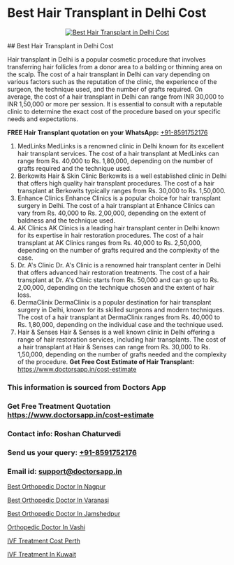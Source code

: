 # Best Hair Transplant in Delhi Cost

<p align="center">
  <a href="https://doctorsapp.co.in/uploads/treatment_image/Finding%20the%20best%20hair%20clinic.jpg">
    <img src="https://doctorsapp.co.in/treatment/hair-transplant" alt="Best Hair Transplant in Delhi Cost">
  </a>
</p>
## Best Hair Transplant in Delhi Cost

Hair transplant in Delhi is a popular cosmetic procedure that involves transferring hair follicles from a donor area to a balding or thinning area on the scalp. The cost of a hair transplant in Delhi can vary depending on various factors such as the reputation of the clinic, the experience of the surgeon, the technique used, and the number of grafts required. On average, the cost of a hair transplant in Delhi can range from INR 30,000 to INR 1,50,000 or more per session. It is essential to consult with a reputable clinic to determine the exact cost of the procedure based on your specific needs and expectations.

**FREE Hair Transplant quotation on your WhatsApp:**  [+91-8591752176](https://api.whatsapp.com/send?phone=8591752176)

1) MedLinks   MedLinks is a renowned clinic in Delhi known for its excellent hair transplant services. The cost of a hair transplant at MedLinks can range from Rs. 40,000 to Rs. 1,80,000, depending on the number of grafts required and the technique used.
2) Berkowits Hair & Skin Clinic   Berkowits is a well established clinic in Delhi that offers high quality hair transplant procedures. The cost of a hair transplant at Berkowits typically ranges from Rs. 30,000 to Rs. 1,50,000.
3) Enhance Clinics   Enhance Clinics is a popular choice for hair transplant surgery in Delhi. The cost of a hair transplant at Enhance Clinics can vary from Rs. 40,000 to Rs. 2,00,000, depending on the extent of baldness and the technique used.
4) AK Clinics   AK Clinics is a leading hair transplant center in Delhi known for its expertise in hair restoration procedures. The cost of a hair transplant at AK Clinics ranges from Rs. 40,000 to Rs. 2,50,000, depending on the number of grafts required and the complexity of the case.
5) Dr. A's Clinic   Dr. A's Clinic is a renowned hair transplant center in Delhi that offers advanced hair restoration treatments. The cost of a hair transplant at Dr. A's Clinic starts from Rs. 50,000 and can go up to Rs. 2,00,000, depending on the technique chosen and the extent of hair loss.
6) DermaClinix   DermaClinix is a popular destination for hair transplant surgery in Delhi, known for its skilled surgeons and modern techniques. The cost of a hair transplant at DermaClinix ranges from Rs. 40,000 to Rs. 1,80,000, depending on the individual case and the technique used.
7) Hair & Senses   Hair & Senses is a well known clinic in Delhi offering a range of hair restoration services, including hair transplants. The cost of a hair transplant at Hair & Senses can range from Rs. 30,000 to Rs. 1,50,000, depending on the number of grafts needed and the complexity of the procedure.
**Get Free Cost Estimate of Hair Transplant:** https://www.doctorsapp.in/cost-estimate

### This information is sourced from Doctors App 
### Get Free Treatment Quotation https://www.doctorsapp.in/cost-estimate
### Contact info: Roshan Chaturvedi 
### Send us your query: [+91-8591752176](https://api.whatsapp.com/send?phone=8591752176) 
### Email id: support@doctorsapp.in

[Best Orthopedic Doctor In Nagpur](https://www.linkedin.com/pulse/best-orthopedic-doctor-nagpur-doctorsapp-united-arab-emirates-6dkee?trackingId=o5V5bIsNGGf2s239vFjocQ%3D%3D&lipi=urn%3Ali%3Apage%3Ad_flagship3_company_admin%3BSXrbBuk4SwWZ8nIcZ2zSvw%3D%3D)

[Best Orthopedic Doctor In Varanasi](https://www.linkedin.com/pulse/best-orthopedic-doctor-varanasi-doctorsapp-rajshahi-dpxoe?trackingId=sfw9twFT8mOLIrpdAiTZCQ%3D%3D&lipi=urn%3Ali%3Apage%3Ad_flagship3_company_admin%3BtGKQvLKET%2FOkWlJl4W0MBA%3D%3D)

[Best Orthopedic Doctor In Jamshedpur](https://medium.com/@akashbhatt14/best-orthopedic-doctor-in-jamshedpur-7765fce6b159)

[Orthopedic Doctor In Vashi](https://medium.com/@anupkakkar5/orthopedic-doctor-in-vashi-266ccad22a2e)

[IVF Treatment Cost Perth](https://doctors-apps.github.io/doctorsapp/ivf-treatment-cost-perth)

[IVF Treatment In Kuwait](https://doctors-apps.github.io/doctorsapp/ivf-treatment-in-kuwait)

